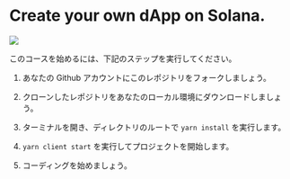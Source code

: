 # Create your own dApp on Solana.

![](https://i.imgur.com/oKgmjmK.png)

このコースを始めるには、下記のステップを実行してください。

1. あなたの Github アカウントにこのレポジトリをフォークしましょう。

2. クローンしたレポジトリをあなたのローカル環境にダウンロードしましょう。

3. ターミナルを開き、ディレクトリのルートで `yarn install` を実行します。

4. `yarn client start` を実行してプロジェクトを開始します。

5. コーディングを始めましょう。
